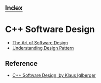 ## [Index](../README.md)


# C++ Software Design

- [The Art of Software Design](./art_of_software_design/art_of_software_design.md)
- [Understanding Design Pattern](./understanding_design_pattern/understanding_design_pattern.md)



## Reference

- [C++ Software Design, by Klaus Iglberger](https://www.oreilly.com/library/view/c-software-design/9781098113155/)